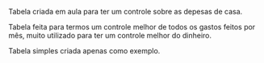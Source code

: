 
Tabela criada em aula para ter um controle sobre as depesas de casa.

 Tabela feita para termos um controle melhor de todos os gastos feitos por mês, muito utilizado para ter um controle melhor 
do dinheiro.

Tabela simples criada apenas como exemplo.
